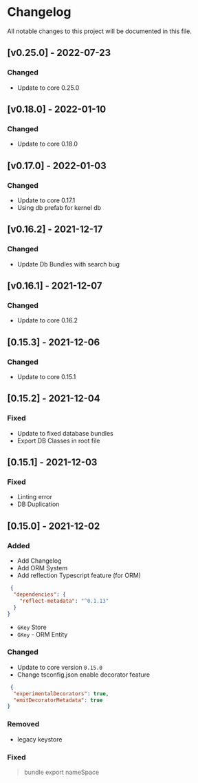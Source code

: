 # Changelog
All notable changes to this project will be documented in this file.

## [v0.25.0] - 2022-07-23
### Changed
- Update to core 0.25.0


## [v0.18.0] - 2022-01-10
### Changed
- Update to core 0.18.0 

## [v0.17.0] - 2022-01-03
### Changed
- Update to core 0.17.1
- Using db prefab for kernel db 

## [v0.16.2] - 2021-12-17

### Changed
- Update Db Bundles with search bug


## [v0.16.1] - 2021-12-07

### Changed
- Update to core 0.16.2

## [0.15.3] - 2021-12-06
### Changed
- Update to core 0.15.1 

## [0.15.2] - 2021-12-04

### Fixed
- Update to fixed database bundles
- Export DB Classes in root file

## [0.15.1] - 2021-12-03

### Fixed
- Linting error
- DB Duplication

## [0.15.0] - 2021-12-02
### Added
- Add Changelog
- Add ORM System 
- Add reflection Typescript feature (for ORM)
````json
 {
  "dependencies": {
    "reflect-metadata": "^0.1.13"
  }
}
````
- `GKey` Store 
- `GKey` - ORM Entity
### Changed
- Update to core version `0.15.0`
- Change tsconfig.json enable decorator feature 
````json
 {
  "experimentalDecorators": true,
  "emitDecoratorMetadata": true
}
````


### Removed
- legacy keystore  

### Fixed
> bundle export nameSpace 

